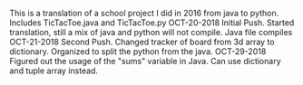 This is a translation of a school project I did in 2016 from java to python.
Includes TicTacToe.java and TicTacToe.py
OCT-20-2018
Initial Push. Started translation, still a mix of java and python will not compile. Java file compiles
OCT-21-2018
Second Push. Changed tracker of board from 3d array to dictionary. Organized to split the 
python from the java. 
OCT-29-2018
Figured out the usage of the "sums" variable in Java. Can use dictionary and tuple array instead. 
